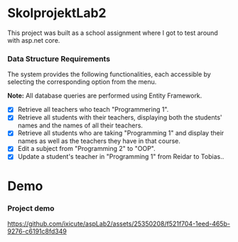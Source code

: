# SkolprojektLab2
This project was built as a school assignment where I got to test around with asp.net core.

### Data Structure Requirements
The system provides the following functionalities, each accessible by selecting the corresponding option from the menu.

**Note:** All database queries are performed using Entity Framework.

- [x] Retrieve all teachers who teach "Programmering 1".
- [x] Retrieve all students with their teachers, displaying both the students' names and the names of all their teachers.
- [x] Retrieve all students who are taking "Programming 1" and display their names as well as the teachers they have in that course.
- [x] Edit a subject from "Programming 2" to "OOP".
- [x] Update a student's teacher in "Programming 1" from Reidar to Tobias..

# Demo

### Project demo
https://github.com/ixicute/aspLab2/assets/25350208/f521f704-1eed-465b-9276-c6191c8fd349

